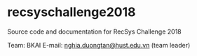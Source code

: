 # recsyschallenge2018
Source code and documentation for RecSys Challenge 2018

Team: BKAI
E-mail: nghia.duongtan@hust.edu.vn (team leader)
